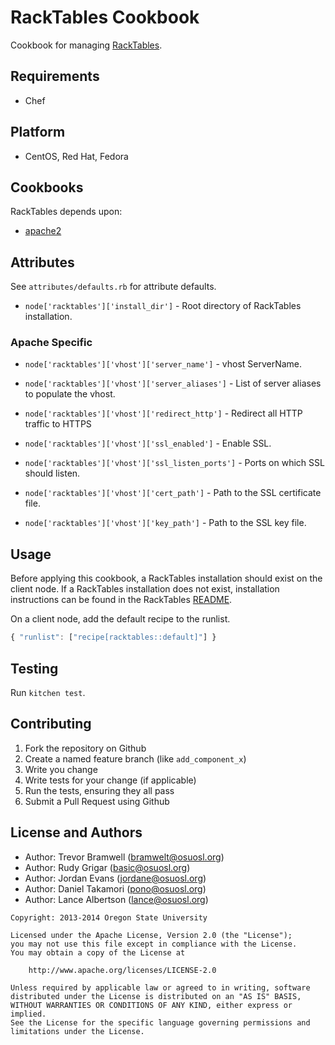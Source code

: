 RackTables Cookbook
===================
Cookbook for managing [RackTables](http://racktables.org/).

Requirements
------------
 * Chef

Platform
--------
 * CentOS, Red Hat, Fedora

Cookbooks
---------
RackTables depends upon:
 * [apache2](https://github.com/opscode-cookbooks/apache2)

Attributes
----------
See `attributes/defaults.rb` for attribute defaults.

* `node['racktables']['install_dir']` - Root directory of RackTables
  installation.

### Apache Specific
* `node['racktables']['vhost']['server_name']` - vhost ServerName.

* `node['racktables']['vhost']['server_aliases']` - List of server aliases to populate
  the vhost.

* `node['racktables']['vhost']['redirect_http']` - Redirect all HTTP traffic to HTTPS

* `node['racktables']['vhost']['ssl_enabled']` - Enable SSL.

* `node['racktables']['vhost']['ssl_listen_ports']` - Ports on which SSL should listen.

* `node['racktables']['vhost']['cert_path']` - Path to the SSL certificate file.

* `node['racktables']['vhost']['key_path']` - Path to the SSL key file.

Usage
-----
Before applying this cookbook, a RackTables installation should exist on
the client node. If a RackTables installation does not exist,
installation instructions can be found in the RackTables
[README](https://github.com/RackTables/racktables/blob/master/README).

On a client node, add the default recipe to the runlist.

```javascript
{ "runlist": ["recipe[racktables::default]"] }
```

Testing
-------
Run `kitchen test`.

Contributing
------------
1. Fork the repository on Github
2. Create a named feature branch (like `add_component_x`)
3. Write you change
4. Write tests for your change (if applicable)
5. Run the tests, ensuring they all pass
6. Submit a Pull Request using Github

License and Authors
-------------------
 - Author: Trevor Bramwell (<bramwelt@osuosl.org>)
 - Author: Rudy Grigar (<basic@osuosl.org>)
 - Author: Jordan Evans (<jordane@osuosl.org>)
 - Author: Daniel Takamori (<pono@osuosl.org>)
 - Author: Lance Albertson (<lance@osuosl.org>)

```text
Copyright: 2013-2014 Oregon State University

Licensed under the Apache License, Version 2.0 (the "License");
you may not use this file except in compliance with the License.
You may obtain a copy of the License at

    http://www.apache.org/licenses/LICENSE-2.0

Unless required by applicable law or agreed to in writing, software
distributed under the License is distributed on an "AS IS" BASIS,
WITHOUT WARRANTIES OR CONDITIONS OF ANY KIND, either express or implied.
See the License for the specific language governing permissions and
limitations under the License.
```
